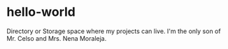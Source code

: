 # hello-world
Directory or Storage space where my projects can live.
I'm the only son of Mr. Celso and Mrs. Nena Moraleja.

